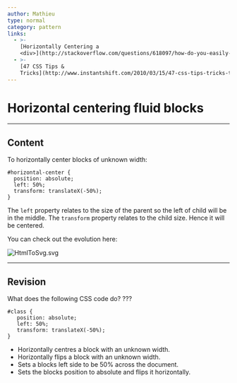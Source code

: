 ```yaml
---
author: Mathieu
type: normal
category: pattern
links:
  - >-
    [Horizontally Centering a
    <div>](http://stackoverflow.com/questions/618097/how-do-you-easily-horizontally-center-a-div-using-css){website}
  - >-
    [47 CSS Tips &
    Tricks](http://www.instantshift.com/2010/03/15/47-css-tips-tricks-to-take-your-site-to-the-next-level/){website}
---
```


# Horizontal centering fluid blocks


---

## Content

To horizontally center blocks of unknown width:

```plain-text
#horizontal-center {
  position: absolute;
  left: 50%;
  transform: translateX(-50%);
}
```

The `left` property relates to the size of the parent so the left of child will be in the middle. The `transform` property relates to the child size. Hence it will be centered.

You can check out the evolution here:

![HtmlToSvg.svg](https://img.enkipro.com/ff255695f9032f0cff8fb0417b180705.png)


---

## Revision

What does the following CSS code do? ???

```plain-text
#class {
   position: absolute;
   left: 50%;
   transform: translateX(-50%);
}
```

- Horizontally centres a block with an unknown width.
- Horizontally flips a block with an unknown width.
- Sets a blocks left side to be 50% across the document.
- Sets the blocks position to absolute and flips it horizontally.
 
